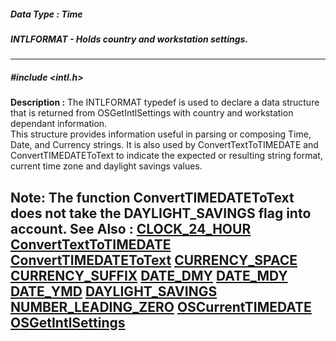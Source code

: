 ##### Data Type : Time
##### INTLFORMAT - Holds country and workstation settings.
---
##### #include <intl.h>
**Description :**
The INTLFORMAT typedef is used to declare a data structure that is returned 
from OSGetIntlSettings with country and workstation dependant information.  
This structure provides information useful in parsing or composing Time, Date, 
and Currency strings.  It is also used by ConvertTextToTIMEDATE and 
ConvertTIMEDATEToText to indicate the expected or resulting string format, 
current time zone and daylight savings values.

Note: The function ConvertTIMEDATEToText does not take the DAYLIGHT_SAVINGS 
flag  into account.
**See Also :**
[CLOCK_24_HOUR](D:/md_files/CLOCK_24_HOUR.md)
[ConvertTextToTIMEDATE](D:/md_files/ConvertTextToTIMEDATE.md)
[ConvertTIMEDATEToText](D:/md_files/ConvertTIMEDATEToText.md)
[CURRENCY_SPACE](D:/md_files/CURRENCY_SPACE.md)
[CURRENCY_SUFFIX](D:/md_files/CURRENCY_SUFFIX.md)
[DATE_DMY](D:/md_files/DATE_DMY.md)
[DATE_MDY](D:/md_files/DATE_MDY.md)
[DATE_YMD](D:/md_files/DATE_YMD.md)
[DAYLIGHT_SAVINGS](D:/md_files/DAYLIGHT_SAVINGS.md)
[NUMBER_LEADING_ZERO](D:/md_files/NUMBER_LEADING_ZERO.md)
[OSCurrentTIMEDATE](D:/md_files/OSCurrentTIMEDATE.md)
[OSGetIntlSettings](D:/md_files/OSGetIntlSettings.md)
---
